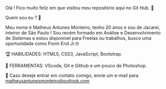 Olá ! Fico muito feliz em que visitou meu repositório aqui no Git Hub. 🧙

Quem sou eu ? 🤔

Meu nome é Matheus Antunes Monteiro, tenho 20 anos e sou de Jacareí, inteiror de São Paulo !
Sou recém formado em Análise e Desenvolvimento de Sistemas e estou disponível para Freelas ou trabalhos, busco uma oportunidade como Front-End Jr.🤓

🏆 HABILIDADES: HTML5, CSS3, JavaScript, Bootstrap.

💼 FERRAMENTAS: VScode, Git e Github e um pouco de Photoshop.

📧 Caso deseje entrar em contato comigo, envie um e-mail para matheusantunesmonteiro@outlook.com 


